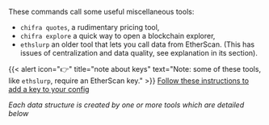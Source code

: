 These commands call some useful miscellaneous tools:
* `chifra quotes`, a rudimentary pricing tool,
* `chifra explore` a quick way to open a blockchain explorer,
* `ethslurp` an older tool that lets you call data from EtherScan. (This has issues of centralization and data quality, see explanation in its section).

{{< alert icon="👉" title="note about keys"
text="Note: some of these tools, like `ethslurp`, require an EtherScan key." >}}
[Follow these instructions to add a key to your config](https://docs.trueblocks.io/docs/prologue/installing-trueblocks/#3-update-the-configs-for-your-rpc-and-api-keys)

_Each data structure is created by one or more tools which are detailed below_
